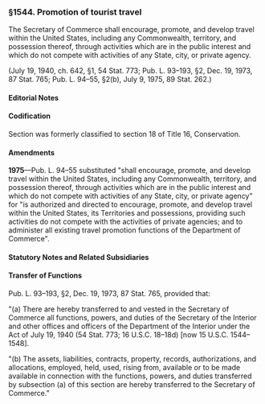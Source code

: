 ### §1544. Promotion of tourist travel ###

The Secretary of Commerce shall encourage, promote, and develop travel within the United States, including any Commonwealth, territory, and possession thereof, through activities which are in the public interest and which do not compete with activities of any State, city, or private agency.

(July 19, 1940, ch. 642, §1, 54 Stat. 773; Pub. L. 93–193, §2, Dec. 19, 1973, 87 Stat. 765; Pub. L. 94–55, §2(b), July 9, 1975, 89 Stat. 262.)

#### **Editorial Notes** ####

#### Codification ####

Section was formerly classified to section 18 of Title 16, Conservation.

#### Amendments ####

**1975**—Pub. L. 94–55 substituted "shall encourage, promote, and develop travel within the United States, including any Commonwealth, territory, and possession thereof, through activities which are in the public interest and which do not compete with activities of any State, city, or private agency" for "is authorized and directed to encourage, promote, and develop travel within the United States, its Territories and possessions, providing such activities do not compete with the activities of private agencies; and to administer all existing travel promotion functions of the Department of Commerce".

#### **Statutory Notes and Related Subsidiaries** ####

#### Transfer of Functions ####

Pub. L. 93–193, §2, Dec. 19, 1973, 87 Stat. 765, provided that:

"(a) There are hereby transferred to and vested in the Secretary of Commerce all functions, powers, and duties of the Secretary of the Interior and other offices and officers of the Department of the Interior under the Act of July 19, 1940 (54 Stat. 773; 16 U.S.C. 18–18d) [now 15 U.S.C. 1544–1548].

"(b) The assets, liabilities, contracts, property, records, authorizations, and allocations, employed, held, used, rising from, available or to be made available in connection with the functions, powers, and duties transferred by subsection (a) of this section are hereby transferred to the Secretary of Commerce."